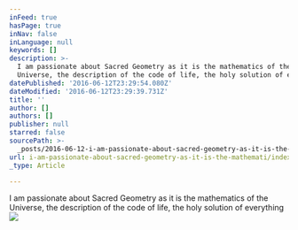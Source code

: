 ```yaml
---
inFeed: true
hasPage: true
inNav: false
inLanguage: null
keywords: []
description: >-
  I am passionate about Sacred Geometry as it is the mathematics of the
  Universe, the description of the code of life, the holy solution of everything
datePublished: '2016-06-12T23:29:54.080Z'
dateModified: '2016-06-12T23:29:39.731Z'
title: ''
author: []
authors: []
publisher: null
starred: false
sourcePath: >-
  _posts/2016-06-12-i-am-passionate-about-sacred-geometry-as-it-is-the-mathemati.md
url: i-am-passionate-about-sacred-geometry-as-it-is-the-mathemati/index.html
_type: Article

---
```

I am passionate about Sacred Geometry as it is the mathematics of the Universe, the description of the code of life, the holy solution of everything
![](https://the-grid-user-content.s3-us-west-2.amazonaws.com/2afba572-996f-4ecf-8e8b-c208e429efe3.jpg)